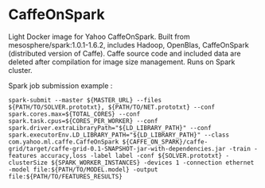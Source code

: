 # CaffeOnSpark

Light Docker image for Yahoo CaffeOnSpark.
Built from mesosphere/spark:1.0.1-1.6.2, includes Hadoop, OpenBlas, CaffeOnSpark (distributed version of Caffe).
Caffe source code and included data are deleted after compilation for image size management.
Runs on Spark cluster.

Spark job submission example :

`
spark-submit --master ${MASTER_URL}
--files ${PATH/TO/SOLVER.prototxt}, ${PATH/TO/NET.prototxt}
--conf spark.cores.max=${TOTAL_CORES}
--conf spark.task.cpus=${CORES_PER_WORKER}
--conf spark.driver.extraLibraryPath="${LD_LIBRARY_PATH}"
--conf spark.executorEnv.LD_LIBRARY_PATH="${LD_LIBRARY_PATH}"
--class com.yahoo.ml.caffe.CaffeOnSpark
${CAFFE_ON_SPARK}/caffe-grid/target/caffe-grid-0.1-SNAPSHOT-jar-with-dependencies.jar
-train
-features accuracy,loss -label label
-conf ${SOLVER.prototxt}
-clusterSize ${SPARK_WORKER_INSTANCES}
-devices 1
-connection ethernet
-model file:${PATH/TO/MODEL.model}
-output file:${PATH/TO/FEATURES_RESULTS}
`
